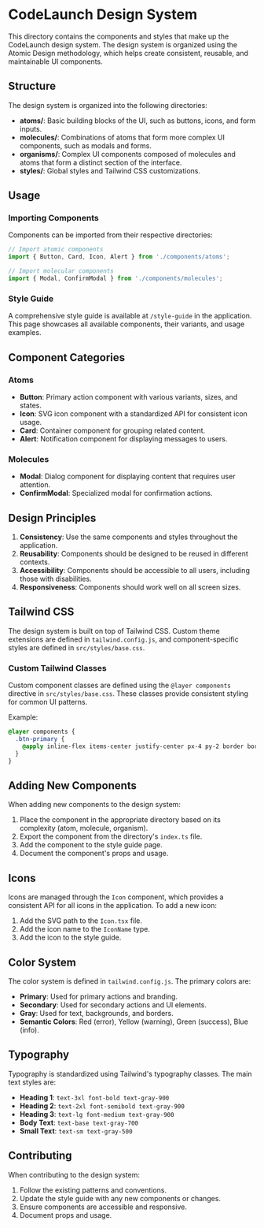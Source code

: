 # CodeLaunch Design System

This directory contains the components and styles that make up the CodeLaunch design system. The design system is organized using the Atomic Design methodology, which helps create consistent, reusable, and maintainable UI components.

## Structure

The design system is organized into the following directories:

- **atoms/**: Basic building blocks of the UI, such as buttons, icons, and form inputs.
- **molecules/**: Combinations of atoms that form more complex UI components, such as modals and forms.
- **organisms/**: Complex UI components composed of molecules and atoms that form a distinct section of the interface.
- **styles/**: Global styles and Tailwind CSS customizations.

## Usage

### Importing Components

Components can be imported from their respective directories:

```jsx
// Import atomic components
import { Button, Card, Icon, Alert } from './components/atoms';

// Import molecular components
import { Modal, ConfirmModal } from './components/molecules';
```

### Style Guide

A comprehensive style guide is available at `/style-guide` in the application. This page showcases all available components, their variants, and usage examples.

## Component Categories

### Atoms

- **Button**: Primary action component with various variants, sizes, and states.
- **Icon**: SVG icon component with a standardized API for consistent icon usage.
- **Card**: Container component for grouping related content.
- **Alert**: Notification component for displaying messages to users.

### Molecules

- **Modal**: Dialog component for displaying content that requires user attention.
- **ConfirmModal**: Specialized modal for confirmation actions.

## Design Principles

1. **Consistency**: Use the same components and styles throughout the application.
2. **Reusability**: Components should be designed to be reused in different contexts.
3. **Accessibility**: Components should be accessible to all users, including those with disabilities.
4. **Responsiveness**: Components should work well on all screen sizes.

## Tailwind CSS

The design system is built on top of Tailwind CSS. Custom theme extensions are defined in `tailwind.config.js`, and component-specific styles are defined in `src/styles/base.css`.

### Custom Tailwind Classes

Custom component classes are defined using the `@layer components` directive in `src/styles/base.css`. These classes provide consistent styling for common UI patterns.

Example:

```css
@layer components {
  .btn-primary {
    @apply inline-flex items-center justify-center px-4 py-2 border border-transparent rounded-md shadow-sm text-sm font-medium text-white bg-primary-600 hover:bg-primary-700 focus:outline-none focus:ring-2 focus:ring-offset-2 focus:ring-primary-500;
  }
}
```

## Adding New Components

When adding new components to the design system:

1. Place the component in the appropriate directory based on its complexity (atom, molecule, organism).
2. Export the component from the directory's `index.ts` file.
3. Add the component to the style guide page.
4. Document the component's props and usage.

## Icons

Icons are managed through the `Icon` component, which provides a consistent API for all icons in the application. To add a new icon:

1. Add the SVG path to the `Icon.tsx` file.
2. Add the icon name to the `IconName` type.
3. Add the icon to the style guide.

## Color System

The color system is defined in `tailwind.config.js`. The primary colors are:

- **Primary**: Used for primary actions and branding.
- **Secondary**: Used for secondary actions and UI elements.
- **Gray**: Used for text, backgrounds, and borders.
- **Semantic Colors**: Red (error), Yellow (warning), Green (success), Blue (info).

## Typography

Typography is standardized using Tailwind's typography classes. The main text styles are:

- **Heading 1**: `text-3xl font-bold text-gray-900`
- **Heading 2**: `text-2xl font-semibold text-gray-900`
- **Heading 3**: `text-lg font-medium text-gray-900`
- **Body Text**: `text-base text-gray-700`
- **Small Text**: `text-sm text-gray-500`

## Contributing

When contributing to the design system:

1. Follow the existing patterns and conventions.
2. Update the style guide with any new components or changes.
3. Ensure components are accessible and responsive.
4. Document props and usage.
